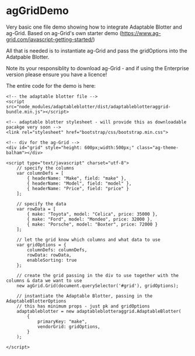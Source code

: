 # agGridDemo
Very basic one file demo showing how to integrate Adaptable Blotter and ag-Grid.  Based on ag-Grid's own starter demo (https://www.ag-grid.com/javascript-getting-started/)

All that is needed is to instantiate ag-Grid and pass the gridOptions into the Adatpable Blotter.

Note its your responsiblity to download ag-Grid - and if using the Enterprise version please ensure you have a licence!

The entire code for the demo is here:

<!DOCTYPE html>
<html>

<head>
    <!-- Some ag-Grid files - its responsibility of dev to get these: we dont provide-->
    <script src="https://unpkg.com/ag-grid-enterprise/dist/ag-grid-enterprise.min.noStyle.js"></script>
    <link rel="stylesheet" href="https://unpkg.com/ag-grid/dist/styles/ag-grid.css">
    <link rel="stylesheet" href="https://unpkg.com/ag-grid/dist/styles/ag-theme-balham.css">

    <!-- the adaptable blotter file -->
    <script src="node_modules/adaptableblotter/dist/adaptableblotteraggrid-bundle.min.js"></script>

    <!-- adaptable blotter stylesheet - will provide this as downloadable pacakge very soon -->
    <link rel="stylesheet" href="bootstrap/css/bootstrap.min.css">

</head>

<body>
    <!-- div for the adaptable blotter -->
    <div id="adaptableBlotter" style="margin:0px"></div>

    <!-- div for the ag-Grid -->
    <div id="grid" style="height: 600px;width:500px;" class="ag-theme-balham"></div>

    <script type="text/javascript" charset="utf-8">
        // specify the columns
        var columnDefs = [
            { headerName: "Make", field: "make" },
            { headerName: "Model", field: "model" },
            { headerName: "Price", field: "price" }
        ];

        // specify the data
        var rowData = [
            { make: "Toyota", model: "Celica", price: 35000 },
            { make: "Ford", model: "Mondeo", price: 32000 },
            { make: "Porsche", model: "Boxter", price: 72000 }
        ];

        // let the grid know which columns and what data to use
        var gridOptions = {
            columnDefs: columnDefs,
            rowData: rowData,
            enableSorting: true
        };

        // create the grid passing in the div to use together with the columns & data we want to use
        new agGrid.Grid(document.querySelector('#grid'), gridOptions);

        // instantiate the Adaptable Blotter, passing in the AdaptableBlotterOptions
        // this has minimum props - just pk and gridOptions
        adaptableblotter = new adaptableblotteraggrid.AdaptableBlotter(
            {
                primaryKey: "make",
                vendorGrid: gridOptions,
            }
        );

    </script>
</body>

</html>
